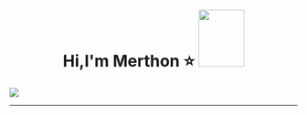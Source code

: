 <h1 align="center">Hi,I'm Merthon ⭐
<img src = "https://octodex.github.com/images/spidertocat.png" width ="80px" height="100px"> </h1>
<p>
<img src="https://github-readme-stats.vercel.app/api?username=singh08prashant&show_icons=true&title_color=00ffff&text_color=33ff33&bg_color=333333&icon_color=ffff4d")
</p>

---
